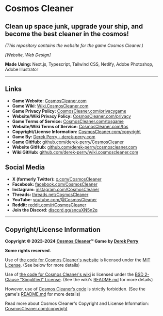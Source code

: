 # Cosmos Cleaner
## Clean up space junk, upgrade your ship, and become the best cleaner in the cosmos!

_(This repository contains the website for the game Cosmos Cleaner.)_

_[Website, Web Design]_

**Made Using:** Next.js, Typescript, Tailwind CSS, Netlify, Adobe Photoshop, Adobe Illustrator

---

## Links
- **Game Website:** [CosmosCleaner.com](https://CosmosCleaner.com "Visit the game website for Cosmos Cleaner at CosmosCleaner.com")
- **Game Wiki:** [Wiki.CosmosCleaner.com](https://Wiki.CosmosCleaner.com "Visit the game wiki for Cosmos Cleaner at Wiki.CosmosCleaner.com")
- **Game Privacy Policy:** [CosmosCleaner.com/privacygame](https://CosmosCleaner.com/privacygame "Visit the privacy policy for Cosmos Cleaner at CosmosCleaner.com/privacygame")
- **Website/Wiki Privacy Policy:** [CosmosCleaner.com/privacy](https://CosmosCleaner.com/privacy "Visit the privacy policy for Cosmos Cleaner's Website and Wiki at CosmosCleaner.com/privacy")
- **Game Terms of Service:** [CosmosCleaner.com/tosgame](https://CosmosCleaner.com/tosgame "Visit the terms of service for Cosmos Cleaner at CosmosCleaner.com/tosgame")
- **Website/Wiki Terms of Service:** [CosmosCleaner.com/tos](https://CosmosCleaner.com/tos "Visit the terms of service for Cosmos Cleaner's Website and Wiki at CosmosCleaner.com/tos")
- **Copyright/License Information:** [CosmosCleaner.com/copyright](https://CosmosCleaner.com/copyright "View the copyright/license information for Cosmos Cleaner at CosmosCleaner.com/copyright")
- **Game By:** [Derek Perry - derek-perry.com](https://derek-perry.com "Go to Derek Perry, the developer of Cosmos Cleaner, at derek-perry.com")
- **Game GitHub:** [github.com/derek-perry/CosmosCleaner](https://github.com/derek-perry/CosmosCleaner "Visit the GitHub for Cosmos Cleaner at github.com/derek-perry/CosmosCleaner")
- **Website GitHub:** [github.com/derek-perry/cosmoscleaner.com](https://github.com/derek-perry/cosmoscleaner.com "Visit the GitHub for Cosmos Cleaner's Website at github.com/derek-perry/cosmoscleaner.com")
- **Wiki GitHub:** [github.com/derek-perry/wiki.cosmoscleaner.com](https://github.com/derek-perry/wiki.cosmoscleaner.com "Visit the GitHub for Cosmos Cleaner's Wiki at github.com/derek-perry/wiki.cosmoscleaner.com")

## Social Media
- **X (formerly Twitter):** [x.com/CosmosCleaner](https://x.com/CosmosCleaner "Visit the X (formerly Twitter) for Cosmos Cleaner at twitter.com/CosmosCleaner")
- **Facebook:** [facebook.com/CosmosCleaner](https://facebook.com/CosmosCleaner "Visit the Facebook for Cosmos Cleaner at facebook.com/CosmosCleaner")
- **Instagram:** [instagram.com/CosmosCleaner](https://instagram.com/CosmosCleaner "Visit the Instagram for Cosmos Cleaner at instagram.com/CosmosCleaner")
- **Threads:** [threads.net/CosmosCleaner](https://threads.net/@CosmosCleaner "Visit the Threads for Cosmos Cleaner at threads.net/CosmosCleaner")
- **YouTube:** [youtube.com/@CosmosCleaner](https://youtube.com/@CosmosCleaner "Visit the YouTube for Cosmos Cleaner at youtube.com/@CosmosCleaner")
- **Reddit:** [reddit.com/r/CosmosCleaner](https://reddit.com/r/CosmosCleaner "Visit the Reddit for Cosmos Cleaner at reddit.com/r/CosmosCleaner")
- **Join the Discord:** [discord.gg/sncuXN5n2q](https://discord.gg/sncuXN5n2q "Join the Cosmos Cleaner Discord at discord.gg/sncuXN5n2q")

---

## Copyright/License Information
**Copyright © 2023-2024 [Cosmos Cleaner](https://CosmosCleaner.com "Visit the game website for Cosmos Cleaner at CosmosCleaner.com")™**
**Game by [Derek Perry](https://dp.design "Go to Derek Perry, the developer of Cosmos Cleaner, at dp.design")**

**Some rights reserved.**

Use of [the code for Cosmos Cleaner's website](https://github.com/derek-perry/cosmoscleaner.com "Visit the GitHub for Cosmos Cleaner's Website at github.com/derek-perry/cosmoscleaner.com") is licensed under the [MIT License](https://mit.edu/~amini/LICENSE.md "View the Official MIT License at mit.edu/~amini/LICENSE.md"). (See below for more details)

Use of [the code for Cosmos Cleaner's wiki](https://github.com/derek-perry/wiki.cosmoscleaner.com "Visit the GitHub for Cosmos Cleaner's Wiki at github.com/derek-perry/wiki.cosmoscleaner.com") is licensed under the [BSD 2-Clause "Simplified" License](https://github.com/mkdocs/mkdocs/blob/master/LICENSE "View the Official MIT License at github.com/mkdocs/mkdocs/blob/master/LICENSE"). (See the wiki's [README.md](https://github.com/derek-perry/wiki.cosmoscleaner.com#readme "Visit the README.md file in the GitHub repo for Cosmos Cleaner's Wiki at github.com/derek-perry/wiki.cosmoscleaner.com#readme") for more details)

However, use  of [Cosmos Cleaner’s code](https://github.com/derek-perry/CosmosCleaner "View Cosmos Cleaner by Derek Perry on GitHub") is strictly forbidden. (See the game's [README.md](https://github.com/derek-perry/CosmosCleaner#readme "Visit the README.md file in the GitHub repo for Cosmos Cleaner at github.com/derek-perry/CosmosCleaner#readme") for more details)

Read more about Cosmos Cleaner's Copyright and License Information: [CosmosCleaner.com/copyright](https://CosmosCleaner.com/copyright "View the copyright information for Cosmos Cleaner at CosmosCleaner.com/copyright")